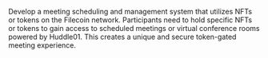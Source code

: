 Develop a meeting scheduling and management system that utilizes NFTs or tokens on the Filecoin network. Participants need to hold specific NFTs or tokens to gain access to scheduled meetings or virtual conference rooms powered by Huddle01. This creates a unique and secure token-gated meeting experience.